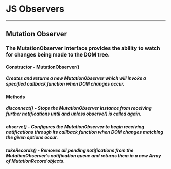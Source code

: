 # JS Observers
___

## Mutation Observer
### The MutationObserver interface provides the ability to watch for changes being made to the DOM tree.

#### Constructor - MutationObserver()
##### Creates and returns a new MutationObserver which will invoke a specified callback function when DOM changes occur.

#### Methods
##### disconnect() - Stops the MutationObserver instance from receiving further notifications until and unless observe() is called again.
##### observe() - Configures the MutationObserver to begin receiving notifications through its callback function when DOM changes matching the given options occur.
##### takeRecords() - Removes all pending notifications from the MutationObserver's notification queue and returns them in a new Array of MutationRecord objects.